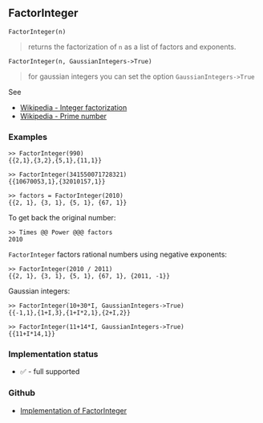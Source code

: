 ## FactorInteger

```
FactorInteger(n)
```

> returns the factorization of `n` as a list of factors and exponents. 

```
FactorInteger(n, GaussianIntegers->True)
```

> for gaussian integers you can set the option `GaussianIntegers->True`


See 
* [Wikipedia - Integer factorization](https://en.wikipedia.org/wiki/Integer_factorization)
* [Wikipedia - Prime number](https://en.wikipedia.org/wiki/Prime_number)

### Examples  

```
>> FactorInteger(990)
{{2,1},{3,2},{5,1},{11,1}}
 
>> FactorInteger(341550071728321)
{{10670053,1},{32010157,1}}
 
>> factors = FactorInteger(2010)
{{2, 1}, {3, 1}, {5, 1}, {67, 1}}
```

To get back the original number:

```
>> Times @@ Power @@@ factors
2010
```
    
`FactorInteger` factors rational numbers using negative exponents:

```
>> FactorInteger(2010 / 2011)
{{2, 1}, {3, 1}, {5, 1}, {67, 1}, {2011, -1}}
```

Gaussian integers:

```
>> FactorInteger(10+30*I, GaussianIntegers->True)
{{-1,1},{1+I,3},{1+I*2,1},{2+I,2}}

>> FactorInteger(11+14*I, GaussianIntegers->True)
{{11+I*14,1}}
```

### Implementation status

* &#x2705; - full supported

### Github

* [Implementation of FactorInteger](https://github.com/axkr/symja_android_library/blob/master/symja_android_library/matheclipse-core/src/main/java/org/matheclipse/core/builtin/NumberTheory.java#L2498) 
